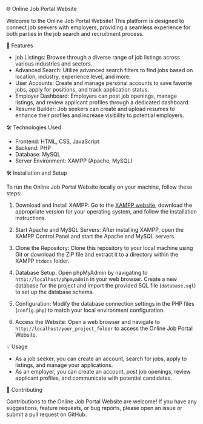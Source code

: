 🌐 Online Job Portal Website

Welcome to the Online Job Portal Website! This platform is designed to connect job seekers with employers, providing a seamless experience for both parties in the job search and recruitment process.

 🚀 Features

- job Listings: Browse through a diverse range of job listings across various industries and sectors.
- Advanced Search: Utilize advanced search filters to find jobs based on location, industry, experience level, and more.
- User Accounts: Create and manage personal accounts to save favorite jobs, apply for positions, and track application status.
- Employer Dashboard: Employers can post job openings, manage listings, and review applicant profiles through a dedicated dashboard.
- Resume Builder: Job seekers can create and upload resumes to enhance their profiles and increase visibility to potential employers.

🛠️ Technologies Used

- Frontend: HTML, CSS, JavaScript
- Backend: PHP
- Database: MySQL
- Server Environment: XAMPP (Apache, MySQL)
  
 🛠️ Installation and Setup

To run the Online Job Portal Website locally on your machine, follow these steps:

1. Download and Install XAMPP: Go to the [XAMPP website](https://www.apachefriends.org/index.html), download the appropriate version for your operating system, and follow the installation instructions.

2. Start Apache and MySQL Servers: After installing XAMPP, open the XAMPP Control Panel and start the Apache and MySQL servers.

3. Clone the Repository: Clone this repository to your local machine using Git or download the ZIP file and extract it to a directory within the XAMPP `htdocs` folder.

4. Database Setup: Open phpMyAdmin by navigating to `http://localhost/phpmyadmin` in your web browser. Create a new database for the project and import the provided SQL file (`database.sql`) to set up the database schema.

5. Configuration: Modify the database connection settings in the PHP files (`config.php`) to match your local environment configuration.

6. Access the Website: Open a web browser and navigate to `http://localhost/your_project_folder` to access the Online Job Portal Website.

 💡 Usage

- As a job seeker, you can create an account, search for jobs, apply to listings, and manage your applications.
- As an employer, you can create an account, post job openings, review applicant profiles, and communicate with potential candidates.

🤝 Contributing

Contributions to the Online Job Portal Website are welcome! If you have any suggestions, feature requests, or bug reports, please open an issue or submit a pull request on GitHub.

